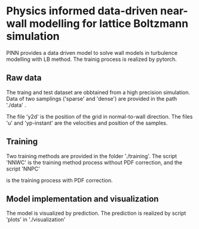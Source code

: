 
Physics informed data-driven near-wall modelling for lattice Boltzmann simulation
===============

PINN  provides a data driven model to solve wall models in turbulence modelling with LB method. The trainig process is realized by pytorch.


Raw data
------------
The traing and test dataset are obbtained from a high precision simulation. Data of two samplings ('sparse' and 'dense') are provided in the path './data' .

The file 'y2d' is the position of the grid in normal-to-wall direction. The files 'u' and 'yp-instant' are the velocities and position of the samples.



Training
------------
Two training methods are provided in the folder './training'. The script 'NNWC' is the training method process without PDF correction, and the script 'NNPC'

is the training process with PDF correction.


Model implementation and visualization
----------
The model is visualized by prediction. The prediction is realized by script 'plots' in './visualization'

